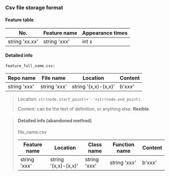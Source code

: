 ### Csv file storage format

#### Feature table

| No.            | Feature name | Appearance times |
| -------------- | ------------ | ---------------- |
| string 'xx.xx' | string 'xxx' | int x            |



#### Detailed info

`feature_full_name.csv:`

| Repo name    | File name    | Location             | Content |
| ------------ | ------------ | -------------------- | ------- |
| string 'xxx' | string 'xxx' | string '(x,x)-(x,x)' | b'xxx'  |


>   Location: `str(node.start_point)+'-'+str(node.end_point)`.
>
>   Content: can be the text of definition, or anything else. **flexible**.



>
>   #### Detailed info (abandoned method)
>
>   file_name.csv
>
>   | Feature name | Location             | Class name   | Function name | Content |
>   | ------------ | -------------------- | ------------ | ------------- | ------- |
>   | string 'xxx' | string '(x,x)-(x,x)' | string 'xxx' | string 'xxx'  | b'xxx'  |